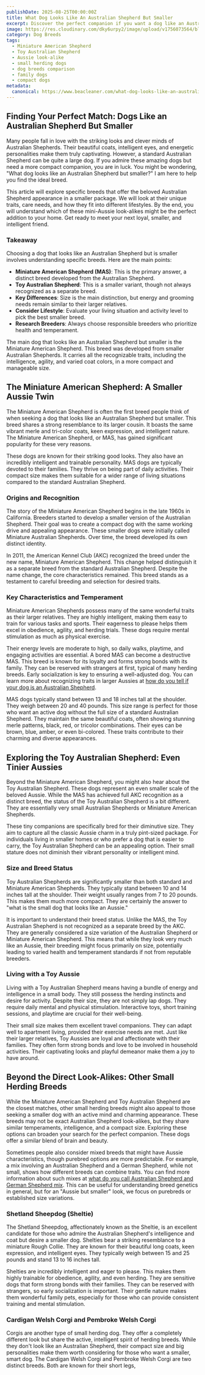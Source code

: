```yaml
---
publishDate: 2025-08-25T00:00:00Z
title: What Dog Looks Like An Australian Shepherd But Smaller
excerpt: Discover the perfect companion if you want a dog like an Australian Shepherd but smaller. Explore popular breeds, their traits, and why they might be ideal for you.
image: https://res.cloudinary.com/dky6urpy2/image/upload/v1756073564/blog_image_1756073563_pyp66n.webp
category: Dog Breeds
tags:
  - Miniature American Shepherd
  - Toy Australian Shepherd
  - Aussie look-alike
  - small herding dogs
  - dog breeds comparison
  - family dogs
  - compact dogs
metadata:
  canonical: https://www.beacleaner.com/what-dog-looks-like-an-australian-shepherd-but-smaller
---
```


## Finding Your Perfect Match: Dogs Like an Australian Shepherd But Smaller

Many people fall in love with the striking looks and clever minds of Australian Shepherds. Their beautiful coats, intelligent eyes, and energetic personalities make them truly captivating. However, a standard Australian Shepherd can be quite a large dog. If you admire these amazing dogs but need a more compact companion, you are in luck. You might be wondering, "What dog looks like an Australian Shepherd but smaller?" I am here to help you find the ideal breed.

This article will explore specific breeds that offer the beloved Australian Shepherd appearance in a smaller package. We will look at their unique traits, care needs, and how they fit into different lifestyles. By the end, you will understand which of these mini-Aussie look-alikes might be the perfect addition to your home. Get ready to meet your next loyal, smaller, and intelligent friend.

### Takeaway

Choosing a dog that looks like an Australian Shepherd but is smaller involves understanding specific breeds. Here are the main points:

*   **Miniature American Shepherd (MAS)**: This is the primary answer, a distinct breed developed from the Australian Shepherd.
*   **Toy Australian Shepherd**: This is a smaller variant, though not always recognized as a separate breed.
*   **Key Differences**: Size is the main distinction, but energy and grooming needs remain similar to their larger relatives.
*   **Consider Lifestyle**: Evaluate your living situation and activity level to pick the best smaller breed.
*   **Research Breeders**: Always choose responsible breeders who prioritize health and temperament.

The main dog that looks like an Australian Shepherd but smaller is the Miniature American Shepherd. This breed was developed from smaller Australian Shepherds. It carries all the recognizable traits, including the intelligence, agility, and varied coat colors, in a more compact and manageable size.

## The Miniature American Shepherd: A Smaller Aussie Twin

The Miniature American Shepherd is often the first breed people think of when seeking a dog that looks like an Australian Shepherd but smaller. This breed shares a strong resemblance to its larger cousin. It boasts the same vibrant merle and tri-color coats, keen expression, and intelligent nature. The Miniature American Shepherd, or MAS, has gained significant popularity for these very reasons.

These dogs are known for their striking good looks. They also have an incredibly intelligent and trainable personality. MAS dogs are typically devoted to their families. They thrive on being part of daily activities. Their compact size makes them suitable for a wider range of living situations compared to the standard Australian Shepherd.

### Origins and Recognition

The story of the Miniature American Shepherd begins in the late 1960s in California. Breeders started to develop a smaller version of the Australian Shepherd. Their goal was to create a compact dog with the same working drive and appealing appearance. These smaller dogs were initially called Miniature Australian Shepherds. Over time, the breed developed its own distinct identity.

In 2011, the American Kennel Club (AKC) recognized the breed under the new name, Miniature American Shepherd. This change helped distinguish it as a separate breed from the standard Australian Shepherd. Despite the name change, the core characteristics remained. This breed stands as a testament to careful breeding and selection for desired traits.

### Key Characteristics and Temperament

Miniature American Shepherds possess many of the same wonderful traits as their larger relatives. They are highly intelligent, making them easy to train for various tasks and sports. Their eagerness to please helps them excel in obedience, agility, and herding trials. These dogs require mental stimulation as much as physical exercise.

Their energy levels are moderate to high, so daily walks, playtime, and engaging activities are essential. A bored MAS can become a destructive MAS. This breed is known for its loyalty and forms strong bonds with its family. They can be reserved with strangers at first, typical of many herding breeds. Early socialization is key to ensuring a well-adjusted dog. You can learn more about recognizing traits in larger Aussies at [how do you tell if your dog is an Australian Shepherd](https://beacleaner.com/how-do-you-tell-if-your-dog-is-an-australian-shepherd).

MAS dogs typically stand between 13 and 18 inches tall at the shoulder. They weigh between 20 and 40 pounds. This size range is perfect for those who want an active dog without the full size of a standard Australian Shepherd. They maintain the same beautiful coats, often showing stunning merle patterns, black, red, or tricolor combinations. Their eyes can be brown, blue, amber, or even bi-colored. These traits contribute to their charming and diverse appearances.

## Exploring the Toy Australian Shepherd: Even Tinier Aussies

Beyond the Miniature American Shepherd, you might also hear about the Toy Australian Shepherd. These dogs represent an even smaller scale of the beloved Aussie. While the MAS has achieved full AKC recognition as a distinct breed, the status of the Toy Australian Shepherd is a bit different. They are essentially very small Australian Shepherds or Miniature American Shepherds.

These tiny companions are specifically bred for their diminutive size. They aim to capture all the classic Aussie charm in a truly pint-sized package. For individuals living in smaller homes or who prefer a dog that is easier to carry, the Toy Australian Shepherd can be an appealing option. Their small stature does not diminish their vibrant personality or intelligent mind.

### Size and Breed Status

Toy Australian Shepherds are significantly smaller than both standard and Miniature American Shepherds. They typically stand between 10 and 14 inches tall at the shoulder. Their weight usually ranges from 7 to 20 pounds. This makes them much more compact. They are certainly the answer to "what is the small dog that looks like an Aussie."

It is important to understand their breed status. Unlike the MAS, the Toy Australian Shepherd is not recognized as a separate breed by the AKC. They are generally considered a size variation of the Australian Shepherd or Miniature American Shepherd. This means that while they look very much like an Aussie, their breeding might focus primarily on size, potentially leading to varied health and temperament standards if not from reputable breeders.

### Living with a Toy Aussie

Living with a Toy Australian Shepherd means having a bundle of energy and intelligence in a small body. They still possess the herding instincts and desire for activity. Despite their size, they are not simply lap dogs. They require daily mental and physical stimulation. Interactive toys, short training sessions, and playtime are crucial for their well-being.

Their small size makes them excellent travel companions. They can adapt well to apartment living, provided their exercise needs are met. Just like their larger relatives, Toy Aussies are loyal and affectionate with their families. They often form strong bonds and love to be involved in household activities. Their captivating looks and playful demeanor make them a joy to have around.

## Beyond the Direct Look-Alikes: Other Small Herding Breeds

While the Miniature American Shepherd and Toy Australian Shepherd are the closest matches, other small herding breeds might also appeal to those seeking a smaller dog with an active mind and charming appearance. These breeds may not be exact Australian Shepherd look-alikes, but they share similar temperaments, intelligence, and a compact size. Exploring these options can broaden your search for the perfect companion. These dogs offer a similar blend of brain and beauty.

Sometimes people also consider mixed breeds that might have Aussie characteristics, though purebred options are more predictable. For example, a mix involving an Australian Shepherd and a German Shepherd, while not small, shows how different breeds can combine traits. You can find more information about such mixes at [what do you call Australian Shepherd and German Shepherd mix](https://beacleaner.com/what-do-you-call-australian-shepherd-and-german-shepherd-mix). This can be useful for understanding breed genetics in general, but for an "Aussie but smaller" look, we focus on purebreds or established size variations.

### Shetland Sheepdog (Sheltie)

The Shetland Sheepdog, affectionately known as the Sheltie, is an excellent candidate for those who admire the Australian Shepherd's intelligence and coat but desire a smaller dog. Shelties bear a striking resemblance to a miniature Rough Collie. They are known for their beautiful long coats, keen expression, and intelligent eyes. They typically weigh between 15 and 25 pounds and stand 13 to 16 inches tall.

Shelties are incredibly intelligent and eager to please. This makes them highly trainable for obedience, agility, and even herding. They are sensitive dogs that form strong bonds with their families. They can be reserved with strangers, so early socialization is important. Their gentle nature makes them wonderful family pets, especially for those who can provide consistent training and mental stimulation.

### Cardigan Welsh Corgi and Pembroke Welsh Corgi

Corgis are another type of small herding dog. They offer a completely different look but share the active, intelligent spirit of herding breeds. While they don't look like an Australian Shepherd, their compact size and big personalities make them worth considering for those who want a smaller, smart dog. The Cardigan Welsh Corgi and Pembroke Welsh Corgi are two distinct breeds. Both are known for their short legs,